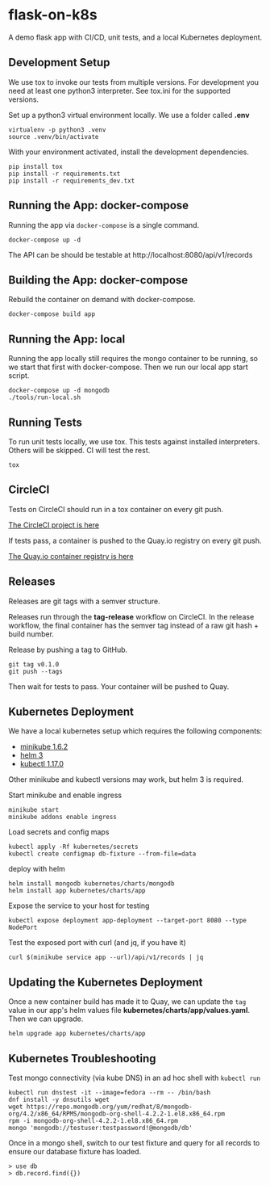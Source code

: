 # flask-on-k8s

A demo flask app with CI/CD, unit tests, and a local Kubernetes deployment.

## Development Setup

We use tox to invoke our tests from multiple versions. For development you need
at least one python3 interpreter. See tox.ini for the supported versions.

Set up a python3 virtual environment locally. We use a folder called **.env**

```
virtualenv -p python3 .venv
source .venv/bin/activate
```

With your environment activated, install the development dependencies.

```
pip install tox 
pip install -r requirements.txt
pip install -r requirements_dev.txt
```

## Running the App: docker-compose

Running the app via `docker-compose` is a single command.

```
docker-compose up -d
```

The API can be should be testable at http://localhost:8080/api/v1/records 

## Building the App: docker-compose

Rebuild the container on demand with docker-compose.

```
docker-compose build app
```

## Running the App: local

Running the app locally still requires the mongo container to be running, so we
start that first with docker-compose. Then we run our local app start script.

```
docker-compose up -d mongodb
./tools/run-local.sh
```

## Running Tests

To run unit tests locally, we use tox. This tests against installed interpreters.
Others will be skipped. CI will test the rest.

```
tox
```

## CircleCI

Tests on CircleCI should run in a tox container on every git push.

[The CircleCI project is here](https://circleci.com/gh/dontlaugh/flask-on-k8s)

If tests pass, a container is pushed to the Quay.io registry on every git push.

[The Quay.io container registry is here](https://quay.io/repository/dontlaugh/flask-on-k8s?tab=tags)

## Releases

Releases are git tags with a semver structure.

Releases run through the **tag-release** workflow on CircleCI. In the release 
workflow, the final container has the semver tag instead of a raw git hash + build number.

Release by pushing a tag to GitHub.

```
git tag v0.1.0
git push --tags
```

Then wait for tests to pass. Your container will be pushed to Quay.

## Kubernetes Deployment

We have a local kubernetes setup which requires the following components:

* [minikube 1.6.2](https://kubernetes.io/docs/tasks/tools/install-minikube/)
* [helm 3](https://helm.sh/docs/intro/install/)
* [kubectl 1.17.0](https://kubernetes.io/docs/tasks/tools/install-kubectl/#install-kubectl-on-linux)

Other minikube and kubectl versions may work, but helm 3 is required.


Start minikube and enable ingress

```
minikube start
minikube addons enable ingress
```

Load secrets and config maps

```
kubectl apply -Rf kubernetes/secrets
kubectl create configmap db-fixture --from-file=data
```

deploy with helm

```
helm install mongodb kubernetes/charts/mongodb
helm install app kubernetes/charts/app
```

Expose the service to your host for testing

```
kubectl expose deployment app-deployment --target-port 8080 --type NodePort
```

Test the exposed port with curl (and jq, if you have it)

```
curl $(minikube service app --url)/api/v1/records | jq
```

## Updating the Kubernetes Deployment

Once a new container build has made it to Quay, we can update the `tag` value
in our app's helm values file **kubernetes/charts/app/values.yaml**. Then we can 
upgrade.

```
helm upgrade app kubernetes/charts/app
```

## Kubernetes Troubleshooting

Test mongo connectivity (via kube DNS) in an ad hoc shell with `kubectl run`

```
kubectl run dnstest -it --image=fedora --rm -- /bin/bash
dnf install -y dnsutils wget
wget https://repo.mongodb.org/yum/redhat/8/mongodb-org/4.2/x86_64/RPMS/mongodb-org-shell-4.2.2-1.el8.x86_64.rpm
rpm -i mongodb-org-shell-4.2.2-1.el8.x86_64.rpm 
mongo 'mongodb://testuser:testpassword!@mongodb/db'
```

Once in a mongo shell, switch to our test fixture and query for all records to
ensure our database fixture has loaded.

```
> use db
> db.record.find({})
```
